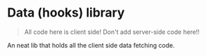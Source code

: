# Data (hooks) library

> All code here is client side! Don't add server-side code here!!

An neat lib that holds all the client side data fetching code.

